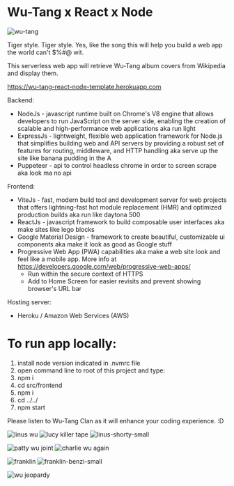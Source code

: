 # Wu-Tang x React x Node

![wu-tang](https://user-images.githubusercontent.com/1335262/44062950-81424b5e-9f2c-11e8-88a1-88341217f6a1.jpg)

Tiger style. Tiger style. Yes, like the song this will help you build a web app the world can't $%#@ wit.

This serverless web app will retrieve Wu-Tang album covers from Wikipedia and display them.

https://wu-tang-react-node-template.herokuapp.com

Backend:

- NodeJs - javascript runtime built on Chrome's V8 engine that allows developers to run JavaScript on the server side, enabling the creation of scalable and high-performance web applications aka run light
- ExpressJs - lightweight, flexible web application framework for Node.js that simplifies building web and API servers by providing a robust set of features for routing, middleware, and HTTP handling aka serve up the site like banana pudding in the A
- Puppeteer - api to control headless chrome in order to screen scrape aka look ma no api

Frontend:

- ViteJs - fast, modern build tool and development server for web projects that offers lightning-fast hot module replacement (HMR) and optimized production builds aka run like daytona 500
- ReactJs - javascript framework to build composable user interfaces aka make sites like lego blocks
- Google Material Design - framework to create beautiful, customizable ui components aka make it look as good as Google stuff
- Progressive Web App (PWA) capabilities aka make a web site look and feel like a mobile app.  More info at https://developers.google.com/web/progressive-web-apps/
    - Run within the secure context of HTTPS
    - Add to Home Screen for easier revisits and prevent showing browser's URL bar

Hosting server:

- Heroku / Amazon Web Services (AWS)

# To run app locally:

1. install node version indicated in .nvmrc file
2. open command line to root of this project and type:
3. npm i
4. cd src/frontend
5. npm i
6. cd ../../
7. npm start

Please listen to Wu-Tang Clan as it will enhance your coding experience. :D

![linus wu](https://user-images.githubusercontent.com/1335262/44238981-06b44580-a185-11e8-92e1-55d460c3b81e.png) 
![lucy killer tape](https://user-images.githubusercontent.com/1335262/44238991-16cc2500-a185-11e8-9abe-145d2d9619ba.png)
![linus-shorty-small](https://user-images.githubusercontent.com/1335262/65600046-498e4280-df6d-11e9-9b5d-fda1ef93022b.jpg)

![patty wu joint](https://user-images.githubusercontent.com/1335262/44239019-34998a00-a185-11e8-8887-3e96ddbe1a10.png) 
![charlie wu again](https://user-images.githubusercontent.com/1335262/44239031-44b16980-a185-11e8-8f2e-6df34589f1e5.png)

![franklin](https://user-images.githubusercontent.com/1335262/44304912-5be48880-a338-11e8-935c-d28553a8788a.png)
![franklin-benzi-small](https://user-images.githubusercontent.com/1335262/65600161-9a9e3680-df6d-11e9-9d21-cea6cf4e9d55.jpg)

![wu jeopardy](https://user-images.githubusercontent.com/1335262/44239056-6874af80-a185-11e8-9c5b-b85d8633925f.png)
